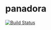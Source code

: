 # panadora

[![Build Status](https://travis-ci.org/aasare/panadora.svg?branch=master)](https://travis-ci.org/aasare/panadora)
